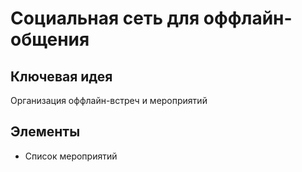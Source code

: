# Социальная сеть для оффлайн-общения

## Ключевая идея
Организация оффлайн-встреч и мероприятий

## Элементы
* Список мероприятий

